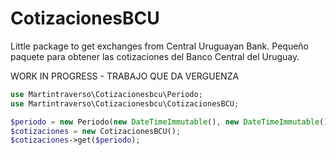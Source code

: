 # CotizacionesBCU
Little package to get exchanges from Central Uruguayan Bank. 
Pequeño paquete para obtener las cotizaciones del Banco Central del Uruguay.

WORK IN PROGRESS - TRABAJO QUE DA VERGUENZA

```php
use Martintraverso\Cotizacionesbcu\Periodo;
use Martintraverso\Cotizacionesbcu\CotizacionesBCU;

$periodo = new Periodo(new DateTimeImmutable(), new DateTimeImmutable());
$cotizaciones = new CotizacionesBCU();
$cotizaciones->get($periodo);
```

